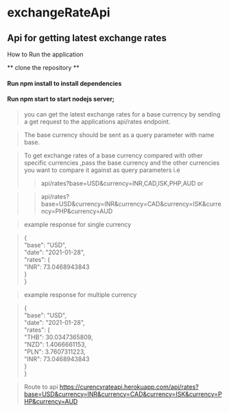 # exchangeRateApi

 ## Api for getting latest exchange rates 

 How to Run the application

 ** clone the repository **  


#### Run **npm install** to install dependencies

#### Run **npm start** to start nodejs server;

> you can get the latest exchange rates for a base currency by sending a get request to the applications api/rates endpoint.

> The base currency should be sent as a query parameter with name base.

> To get exchange rates of a base currency compared with other specific currencies ,pass the base currency and the other currencies you want to compare it against as query parameters i.e
> 
>> api/rates?base=USD&currency=INR,CAD,ISK,PHP,AUD  or

>> api/rates?base=USD&currency=INR&currency=CAD&currency=ISK&currency=PHP&currency=AUD

>example response for single currency  


>{  
    "base": "USD",  
    "date": "2021-01-28",  
    "rates": {  
        "INR": 73.0468943843  
    }  
}  

> example response for multiple currency  

>{  
    "base": "USD",  
    "date": "2021-01-28",  
    "rates": {  
        "THB": 30.0347365809,  
        "NZD": 1.4066661153,  
        "PLN": 3.7607311223,  
        "INR": 73.0468943843  
    }  
}  

>Route to api <https://curencyrateapi.herokuapp.com/api/rates?base=USD&currency=INR&currency=CAD&currency=ISK&currency=PHP&currency=AUD>



